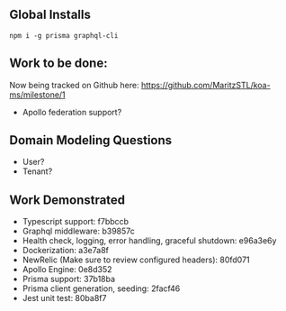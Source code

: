 ## Global Installs

```
npm i -g prisma graphql-cli
```

## Work to be done:

Now being tracked on Github here: https://github.com/MaritzSTL/koa-ms/milestone/1

- Apollo federation support?

## Domain Modeling Questions

- User?
- Tenant?

## Work Demonstrated

- Typescript support: f7bbccb
- Graphql middleware: b39857c
- Health check, logging, error handling, graceful shutdown: e96a3e6y
- Dockerization: a3e7a8f
- NewRelic (Make sure to review configured headers): 80fd071
- Apollo Engine: 0e8d352
- Prisma support: 37b18ba
- Prisma client generation, seeding: 2facf46
- Jest unit test: 80ba8f7
